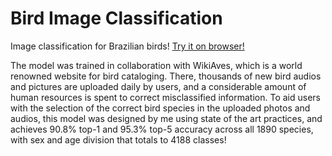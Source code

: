 # Bird Image Classification
 
Image classification for Brazilian birds! [Try it on browser!](https://leoffx.github.io/bird-image-classification/)

The model was trained in collaboration with WikiAves, which is a world renowned website for bird cataloging. There, thousands of new bird audios and pictures are uploaded daily by users, and a considerable amount of human resources is spent to correct misclassified information. To aid users with the selection of the correct bird species in the uploaded photos and audios, this model was designed by me using state of the art practices, and achieves 90.8% top-1 and 95.3% top-5 accuracy across all 1890 species, with sex and age division that totals to 4188 classes!
